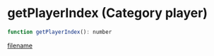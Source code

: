 # getPlayerIndex (Category player)

```js
function getPlayerIndex(): number
```

[filename](getPlayerIndex_m.md ':include')